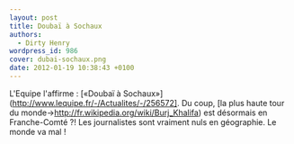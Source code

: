 ```yaml
---
layout: post
title: Doubaï à Sochaux
authors:
  - Dirty Henry
wordpress_id: 986
cover: dubai-sochaux.png
date: 2012-01-19 10:38:43 +0100
---
```


L'Equipe l'affirme : [«Doubaï à
Sochaux»](http://www.lequipe.fr/-/Actualites/-/256572]. Du coup, [la plus haute
tour du monde->http://fr.wikipedia.org/wiki/Burj_Khalifa) est désormais en
Franche-Comté ?! Les journalistes sont vraiment nuls en géographie. Le monde va
mal !
